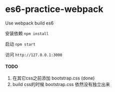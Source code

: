 # es6-practice-webpack
Use webpack build es6

安装依赖 `npm install`

启动 `npm start`

访问 `http://127.0.0.1:3000`

#### TODO
1. 在其它css之前添加 bootstrap.css (done)
2. build css的时候 bootstrap.css 依然没有独立出来
